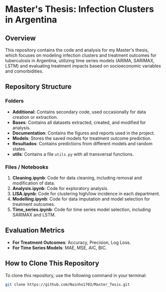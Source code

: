 # Master's Thesis: Infection Clusters in Argentina

## Overview

This repository contains the code and analysis for my Master's thesis, which focuses on modeling infection clusters and treatment outcomes for tuberculosis in Argentina, utilizing time series models (ARIMA, SARIMAX, LSTM) and evaluating treatment impacts based on socioeconomic variables and comorbidities.

## Repository Structure

### Folders

- **Additional**: Contains secondary code, used occasionally for data creation or extraction.
- **Bases**: Contains all datasets extracted, created, and modified for analysis.
- **Documentation**: Contains the figures and reports used in the project.
- **Models**: Stores the saved models for treatment outcome prediction.
- **Resultados**: Contains predictions from different models and random states.
- **utils**: Contains a file `utils.py` with all transversal functions.

### Files / Notebooks

1. **Cleaning.ipynb**: Code for data cleaning, including removal and modification of data.
2. **Analysis.ipynb**: Code for exploratory analysis.
3. **LISA.ipynb**: Code for clustering high/low incidence in each department.
4. **Modelling.ipynb**: Code for data imputation and model selection for treatment outcomes.
5. **Time_series.ipynb**: Code for time series model selection, including SARIMAX and LSTM.

## Evaluation Metrics

- **For Treatment Outcomes**: Accuracy, Precision, Log Loss.
- **For Time Series Models**: MAE, MSE, AIC, BIC.

## How to Clone This Repository

To clone this repository, use the following command in your terminal:

```bash
git clone https://github.com/Nainho1703/Master_Tesis.git
